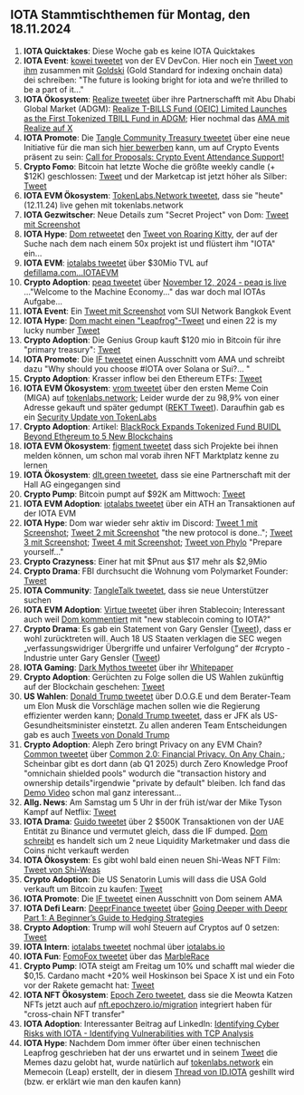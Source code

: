 ## IOTA Stammtischthemen für Montag, den 18.11.2024

1. **IOTA Quicktakes**: Diese Woche gab es keine IOTA Quicktakes
2. **IOTA Event**: [kowei tweetet](https://x.com/kowei1995/status/1856003801951650049) von der EV DevCon. Hier noch ein [Tweet von ihm](https://x.com/goldskyio/status/1856190541991498017) zusammen mit [Goldski](https://x.com/goldskyio) (Gold Standard for indexing onchain data) dei schreiben: "The future is looking bright for iota and we’re thrilled to be a part of it..."
3. **IOTA Ökosystem**: [Realize tweetet](https://x.com/realizefinance/status/1856018821569560807) über ihre Partnerschafft mit Abu Dhabi Global Market (ADGM): [Realize T-BILLS Fund (OEIC) Limited Launches as the First Tokenized TBILL Fund in ADGM](https://www.adgm.com/media/announcements/realize-t-bills-fund-oeic-limited-launches-as-the-first-tokenized-tbill-fund-in-adgm); Hier nochmal das [AMA mit Realize auf X](https://x.com/realizefinance/status/1856003736625115403) 
4. **IOTA Promote**: Die [Tangle Community Treasury tweetet](https://x.com/TangleTreasury/status/1856241454118469817) über eine neue Initiative für die man sich [hier bewerben](https://www.tangletreasury.org/submit-proposal) kann, um auf Crypto Events präsent zu sein: [Call for Proposals: Crypto Event Attendance Support!](https://medium.com/@tangletreasury_87751/call-for-proposals-crypto-event-attendance-support-a157c715c15e)
5. **Crypto Fomo**: Bitcoin hat letzte Woche die größte weekly candle (+ $12K) geschlossen: [Tweet](https://x.com/cryptoamanclub/status/1855871848270950570) und der Marketcap ist jetzt höher als Silber: [Tweet](https://x.com/JasonYanowitz/status/1856153656543899813)
6. **IOTA EVM Ökosystem**: [TokenLabs.Network tweetet](https://x.com/TokenLabsX/status/1856239925869326768), dass sie "heute" (12.11.24) live gehen mit tokenlabs.network
7. **IOTA Gezwitscher**: Neue Details zum "Secret Project" von Dom: [Tweet mit Screenshot](https://x.com/Vrom14286662/status/1856227997675667592)
8. **IOTA Hype**: [Dom retweetet](https://x.com/DomSchiener/status/1856026712741449952) den [Tweet von Roaring Kitty](https://x.com/RoaringKitty/status/1855782862106005713), der auf der Suche nach dem nach einem 50x projekt ist und flüstert ihm "IOTA" ein...
9. **IOTA EVM**: [iotalabs tweetet](https://x.com/iotalabs_/status/1856275745473220799) über $30Mio TVL auf [defillama.com...IOTAEVM](https://defillama.com/chain/IOTA%20EVM)
10. **Crypto Adoption**: [peaq tweetet](https://x.com/peaq/status/1856261620806144379) über [November 12, 2024 - peaq is live](https://www.peaq.network/blog/peaq-is-live) ..."Welcome to the Machine Economy..." das war doch mal IOTAs Aufgabe...
11. **IOTA Event**: Ein [Tweet mit Screenshot](https://x.com/kowei1995/status/1856376979794342010) vom SUI Network Bangkok Event
12. **IOTA Hype**: [Dom macht einen "Leapfrog"-Tweet](https://x.com/DomSchiener/status/1856368945202102613) und einen 22 is my lucky number [Tweet](https://x.com/DomSchiener/status/1856357879860560192)
13. **Crypto Adoption**: Die Genius Group kauft $120 mio in Bitcoin für ihre "primary treasury": [Tweet](https://x.com/RadarHits/status/1856368102335795444)
14. **IOTA Promote**: Die [IF tweetet](https://x.com/iota/status/1856396606305886304) einen Ausschnitt vom AMA und schreibt dazu "Why should you choose #IOTA over Solana or Sui?... "
15. **Crypto Adoption**: Krasser inflow bei den Ethereum ETFs: [Tweet](https://x.com/LeonWaidmann/status/1856310892901871947)
16. **IOTA EVM Ökosystem**: [vrom tweetet](https://x.com/Vrom14286662/status/1856422840876073375) über den ersten Meme Coin (MIGA) auf [tokenlabs.network](https://tokenlabs.network/de/tokenlist); Leider wurde der zu 98,9% von einer Adresse gekauft und später gedumpt ([REKT Tweet](https://x.com/Vrom14286662/status/1856583670833823812)). Daraufhin gab es ein [Security Update von TokenLabs](https://x.com/TokenLabsX/status/1856632961442938938)
17. **Crypto Adoption**: Artikel: [BlackRock Expands Tokenized Fund BUIDL Beyond Ethereum to 5 New Blockchains](https://www.coindesk.com/business/2024/11/13/blackrock-expands-tokenized-fund-buidl-beyond-ethereum-to-five-new-blockchains/?utm_term=organic&utm_source=twitter&utm_medium=social&utm_campaign=coindesk_main&utm_content=editorial)
18. **IOTA EVM Ökosystem**: [figment tweetet](https://x.com/figment_nfts/status/1856705430279360658) dass sich Projekte bei ihnen melden können, um schon mal vorab ihren NFT Marktplatz kenne zu lernen
19. **IOTA Ökosystem**: [dlt.green tweetet](https://x.com/dlt_green/status/1856618484773367973), dass sie eine Partnerschaft mit der Hall AG eingegangen sind
20. **Crypto Pump**: Bitcoin pumpt auf $92K am Mittwoch: [Tweet](https://x.com/BitcoinMagazine/status/1856721546720555019)
21. **IOTA EVM Adoption**: [iotalabs tweetet](https://x.com/iotalabs_/status/1856721182193852609) über ein ATH an Transaktionen auf der IOTA EVM
22. **IOTA Hype**: Dom war wieder sehr aktiv im Discord: [Tweet 1 mit Screenshot](https://x.com/OTTI28518618/status/1856175480057053397); [Tweet 2 mit Screenshot](https://x.com/crypto43338158/status/1857015618400080237) "the new protocol is done.."; [Tweet 3 mit Screenshot](https://x.com/Vrom14286662/status/1857839177544388835); [Tweet 4 mit Screenshot](https://x.com/Salimasbegum/status/1857738652689760311); [Tweet von Phylo](https://x.com/IotaPoet/status/1857708404619292944) "Prepare yourself..."
23. **Crypto Crazyness**: Einer hat mit $Pnut aus $17 mehr als $2,9Mio
24. **Crypto Drama**: FBI durchsucht die Wohnung vom Polymarket Founder: [Tweet](https://x.com/btcecho/status/1856984375411294588)
25. **IOTA Community**: [TangleTalk tweetet](https://x.com/tangle_talk/status/1857003136889541052), dass sie neue Unterstützer suchen
26. **IOTA EVM Adoption**: [Virtue tweetet](https://x.com/Virtue_Money/status/1856743767773942097) über ihren Stablecoin; Interessant auch weil [Dom kommentiert](https://x.com/DomSchiener/status/1856738863529484762) mit "new stablecoin coming to IOTA?"
27. **Crypto Drama**: Es gab ein Statement von Gary Gensler ([Tweet](https://x.com/RadarHits/status/1857143419614691798)), dass er wohl zurücktreten will. Auch 18 US Staaten verklagen die SEC
wegen „verfassungswidriger Übergriffe und unfairer Verfolgung“ der #crypto -Industrie unter Gary Gensler ([Tweet](https://x.com/BTC_Archive/status/1857149822983106741))
28. **IOTA Gaming**: [Dark Mythos tweetet](https://x.com/DarkMythosIOTA/status/1857324095500603623) über ihr [Whitepaper](https://dark-mythos.com/whitepaperDE)
29. **Crypto Adoption**: Gerüchten zu Folge sollen die US Wahlen zukünftig auf der Blockchain geschehen: [Tweet](https://x.com/oroogle/status/1857094541221728653)
30. **US Wahlen**: [Donald Trump tweetet](https://x.com/realDonaldTrump/status/1856658569124262092) über D.O.G.E und dem Berater-Team um Elon Musk die Vorschläge machen sollen wie die Regierung effizienter werden kann; [Donald Trump tweetet](https://x.com/realDonaldTrump/status/1857170020427595797), dass er JFK als US-Gesundheitsminister einstetzt. Zu allen anderen Team Entscheidungen gab es auch [Tweets von Donald Trump](https://x.com/realDonaldTrump)
31. **Crypto Adoption**: Aleph Zero bringt Privacy on any EVM Chain? [Common tweetet](https://x.com/Common__App/status/1857097628879622153) über [Common 2.0: Financial Privacy. On Any Chain.](https://common.fi/blog/common-financial-privacy-on-any-chain/); Scheinbar gibt es dort dann (ab Q1 2025) durch Zero Knowledge Proof "omnichain shielded pools" wodurch die "transaction history and ownership details"irgendwie "private by default" bleiben. Ich fand das [Demo Video](https://zk-demo.common.fi/) schon mal ganz interessant...
32. **Allg. News**: Am Samstag um 5 Uhr in der früh ist/war der Mike Tyson Kampf auf Netflix: [Tweet](https://x.com/netflix/status/1857230237509325002)
33. **IOTA Drama**: [Guido tweetet](https://x.com/GuidoLange/status/1857404814784626811) über 2 $500K Transaktionen von der UAE Entität zu Binance und vermutet gleich, dass die IF dumped. [Dom schreibt](https://x.com/Vrom14286662/status/1857427784173248934) es handelt sich um 2 neue Liquidity Marketmaker und dass die Coins nicht verkauft werden
34. **IOTA Ökosystem**: Es gibt wohl bald einen neuen Shi-Weas NFT Film: [Tweet von Shi-Weas](https://x.com/Shiuniverse/status/1857499606591963606)
35. **Crypto Adoption**: Die US Senatorin Lumis will dass die USA Gold verkauft um Bitcoin zu kaufen: [Tweet](https://x.com/BTC_Archive/status/1857468291184214340)
36. **IOTA Promote**: Die [IF tweetet](https://x.com/iota/status/1857438469452181667) einen Ausschnitt von Dom seinem AMA
37. **IOTA Defi Learn**: [DeeprFinance tweetet](https://x.com/DeeprFinance/status/1857464869781483801) über [Going Deeper with Deepr Part 1: A Beginner’s Guide to Hedging Strategies](https://medium.com/@Deepr.Finance/going-deeper-with-deepr-part-1-a-beginners-guide-to-hedging-strategies-e9d89518aa49)
38. **Crypto Adoption**: Trump will wohl Steuern auf Cryptos auf 0 setzen: [Tweet](https://x.com/RoaringKitty/status/1857382746336694409)
39. **IOTA Intern**: [iotalabs tweetet](https://x.com/iotalabs_/status/1857423317017170142) nochmal über [iotalabs.io](https://iotalabs.io/)
40. **IOTA Fun**: [FomoFox tweetet](https://x.com/FOMO_Fox/status/1857348643172274300) über das [MarbleRace](https://www.tideprotocol.xyz/users/campaign/b36dab33-a395-4de1-89a8-ce5508ed06a5)
41. **Crypto Pump**: IOTA steigt am Freitag um 10% und schafft mal wieder die $0,15. Cardano macht +20% weil Hoskinson bei Space X ist und ein Foto vor der Rakete gemacht hat: [Tweet](https://x.com/IOHK_Charles/status/1857138070686228783)
42. **IOTA NFT Ökosystem**: [Epoch Zero tweetet](https://x.com/Epoch_0/status/1858020037098922092), dass sie die Meowta Katzen NFTs jetzt auch auf [nft.epochzero.io/migration](https://nft.epochzero.io/migration) integriert haben für "cross-chain NFT transfer"
43. **IOTA Adoption**: Interessanter Beitrag auf LinkedIn: [Identifying Cyber Risks with IOTA - Identifying Vulnerabilities with TCP Analysis](https://www.linkedin.com/pulse/identifying-vulnerabilities-tcp-analysis-mbfzc/)
44. **IOTA Hype**: Nachdem Dom immer öfter über einen technischen Leapfrog geschrieben hat der uns erwartet und in seinem [Tweet](https://x.com/DomSchiener/status/1857746012435042612) die Memes dazu gelobt hat, wurde natürlich auf [tokenlabs.network](https://tokenlabs.network/de/tokenlist) ein Memecoin (Leap) erstellt, der in diesem [Thread von ID.IOTA](https://x.com/id_iota/status/1858155400089989596) geshillt wird (bzw. er erklärt wie man den kaufen kann)
